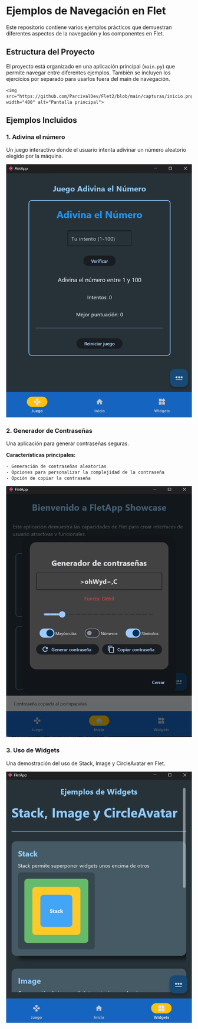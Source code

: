 # Ejemplos de Navegación en Flet

Este repositorio contiene varios ejemplos prácticos que demuestran diferentes aspectos de la navegación y los componentes en Flet.

## Estructura del Proyecto

El proyecto está organizado en una aplicación principal (`main.py`) que permite navegar entre diferentes ejemplos.
También se incluyen los ejercicios por separado para usarlos fuera del main de navegación.

    <img src="https://github.com/ParcivalDev/Flet2/blob/main/capturas/inicio.png" width="400" alt="Pantalla principal">

## Ejemplos Incluidos

### 1. Adivina el número

Un juego interactivo donde el usuario intenta adivinar un número aleatorio elegido por la máquina.

![Advina el número](https://github.com/ParcivalDev/Flet2/blob/main/capturas/adivina.png)

### 2. Generador de Contraseñas

Una aplicación para generar contraseñas seguras.

**Características principales:**

    - Generación de contraseñas aleatorias
    - Opciones para personalizar la complejidad de la contraseña
    - Opción de copiar la contraseña

![Generador de Contraseñas](https://github.com/ParcivalDev/Flet2/blob/main/capturas/generador_pass.png)

### 3. Uso de Widgets

Una demostración del uso de Stack, Image y CircleAvatar en Flet.

![Widgets](https://github.com/ParcivalDev/Flet2/blob/main/capturas/widgets.png)
